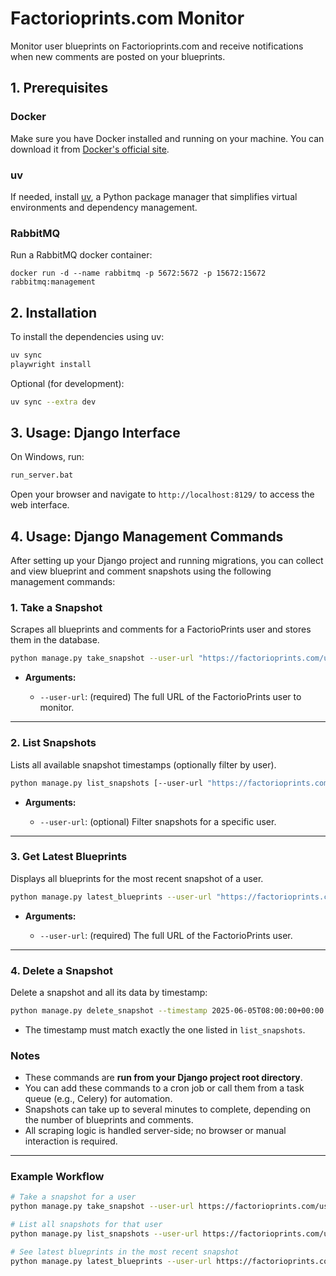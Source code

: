 # Factorioprints.com Monitor

Monitor user blueprints on Factorioprints.com and receive notifications when new comments are posted on your blueprints.


## 1. Prerequisites

### Docker

Make sure you have Docker installed and running on your machine.
You can download it from [Docker's official site](https://www.docker.com/get-started).

### uv

If needed, install [uv](https://github.com/astral-sh/uv), a Python package manager that simplifies virtual environments and dependency management.


### RabbitMQ

Run a RabbitMQ docker container:

    docker run -d --name rabbitmq -p 5672:5672 -p 15672:15672 rabbitmq:management


## 2. Installation

To install the dependencies using uv:

```bash
uv sync
playwright install
```

Optional (for development):
```bash
uv sync --extra dev
```

## 3. Usage: Django Interface

On Windows, run:
```bash
run_server.bat
```

Open your browser and navigate to `http://localhost:8129/` to access the web interface.


## 4. Usage: Django Management Commands

After setting up your Django project and running migrations, you can collect and view blueprint and comment snapshots using the following management commands:

### 1. **Take a Snapshot**

Scrapes all blueprints and comments for a FactorioPrints user and stores them in the database.

```bash
python manage.py take_snapshot --user-url "https://factorioprints.com/user/<USER_ID>"
```

* **Arguments:**

  * `--user-url`: (required) The full URL of the FactorioPrints user to monitor.

---

### 2. **List Snapshots**

Lists all available snapshot timestamps (optionally filter by user).

```bash
python manage.py list_snapshots [--user-url "https://factorioprints.com/user/<USER_ID>"]
```

* **Arguments:**

  * `--user-url`: (optional) Filter snapshots for a specific user.

---

### 3. **Get Latest Blueprints**

Displays all blueprints for the most recent snapshot of a user.

```bash
python manage.py latest_blueprints --user-url "https://factorioprints.com/user/<USER_ID>"
```

* **Arguments:**

  * `--user-url`: (required) The full URL of the FactorioPrints user.

---

### 4. **Delete a Snapshot**

Delete a snapshot and all its data by timestamp:

```bash
python manage.py delete_snapshot --timestamp 2025-06-05T08:00:00+00:00
```

* The timestamp must match exactly the one listed in `list_snapshots`.


### Notes

* These commands are **run from your Django project root directory**.
* You can add these commands to a cron job or call them from a task queue (e.g., Celery) for automation.
* Snapshots can take up to several minutes to complete, depending on the number of blueprints and comments.
* All scraping logic is handled server-side; no browser or manual interaction is required.

---

### Example Workflow

```bash
# Take a snapshot for a user
python manage.py take_snapshot --user-url https://factorioprints.com/user/I6YX1Ar1cWUwhbQgMcW4nyZkDs52

# List all snapshots for that user
python manage.py list_snapshots --user-url https://factorioprints.com/user/I6YX1Ar1cWUwhbQgMcW4nyZkDs52

# See latest blueprints in the most recent snapshot
python manage.py latest_blueprints --user-url https://factorioprints.com/user/I6YX1Ar1cWUwhbQgMcW4nyZkDs52
```
